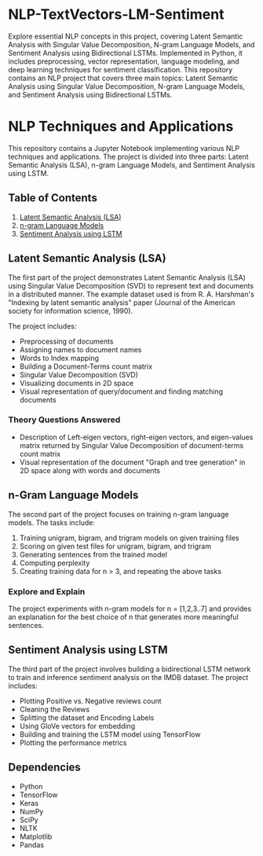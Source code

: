 # NLP-TextVectors-LM-Sentiment
Explore essential NLP concepts in this project, covering Latent Semantic Analysis with Singular Value Decomposition, N-gram Language Models, and Sentiment Analysis using Bidirectional LSTMs. Implemented in Python, it includes preprocessing, vector representation, language modeling, and deep learning techniques for sentiment classification.
This repository contains an NLP project that covers three main topics: Latent Semantic Analysis using Singular Value Decomposition, N-gram Language Models, and Sentiment Analysis using Bidirectional LSTMs.

# NLP Techniques and Applications

This repository contains a Jupyter Notebook implementing various NLP techniques and applications. The project is divided into three parts: Latent Semantic Analysis (LSA), n-gram Language Models, and Sentiment Analysis using LSTM.

## Table of Contents
1. [Latent Semantic Analysis (LSA)](#lsa)
2. [n-gram Language Models](#ngram)
3. [Sentiment Analysis using LSTM](#lstm)

## Latent Semantic Analysis (LSA) <a name="lsa"></a>

The first part of the project demonstrates Latent Semantic Analysis (LSA) using Singular Value Decomposition (SVD) to represent text and documents in a distributed manner. The example dataset used is from R. A. Harshman's "Indexing by latent semantic analysis" paper (Journal of the American society for information science, 1990). 

The project includes:
- Preprocessing of documents
- Assigning names to document names
- Words to Index mapping
- Building a Document-Terms count matrix
- Singular Value Decomposition (SVD)
- Visualizing documents in 2D space
- Visual representation of query/document and finding matching documents

### Theory Questions Answered
- Description of Left-eigen vectors, right-eigen vectors, and eigen-values matrix returned by Singular Value Decomposition of document-terms count matrix
- Visual representation of the document "Graph and tree generation" in 2D space along with words and documents

## n-Gram Language Models <a name="ngram"></a>

The second part of the project focuses on training n-gram language models. The tasks include:
1. Training unigram, bigram, and trigram models on given training files
2. Scoring on given test files for unigram, bigram, and trigram
3. Generating sentences from the trained model
4. Computing perplexity
5. Creating training data for n > 3, and repeating the above tasks

### Explore and Explain
The project experiments with n-gram models for n = [1,2,3..7] and provides an explanation for the best choice of n that generates more meaningful sentences.

## Sentiment Analysis using LSTM <a name="lstm"></a>

The third part of the project involves building a bidirectional LSTM network to train and inference sentiment analysis on the IMDB dataset. The project includes:

- Plotting Positive vs. Negative reviews count
- Cleaning the Reviews
- Splitting the dataset and Encoding Labels
- Using GloVe vectors for embedding
- Building and training the LSTM model using TensorFlow
- Plotting the performance metrics

## Dependencies
- Python
- TensorFlow
- Keras
- NumPy
- SciPy
- NLTK
- Matplotlib
- Pandas
